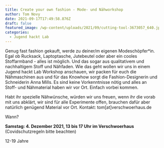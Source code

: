```yaml
---
title: Create your own fashion - Mode- und Nähworkshop
author: Tom Novy
date: 2021-09-17T17:49:58.876Z
draft: false
featured_image: /wp-content/uploads/2021/09/cutting-tool-3673057_640.jpg
categories:
  - Jugend hackt Lab
---
```

Genug fast fashion gekauft, werde zu deiner/m eigenen Modeschöpfer*in. Egal ob Rucksack, Laptoptasche, Jutebeutel oder aber ein cooles Stoffarmband - alles ist möglich. Und das sogar aus qualitativem und nachhaltigem Stoff und Nähfaden. Wie das geht wollen wir uns in einem Jugend hackt Lab Workshop anschauen, wir packen für euch die Nähmaschinen aus und für das Knowhow sorgt die Fashion-Designerin und Schneiderin Anna Mills. Es sind keine Vorkenntnisse nötig und alles an Stoff- und Nähmaterial haben wir vor Ort. Einfach vorbei kommen.

Habt ihr spezielle Nähwünsche, würden wir uns freuen, wenn ihr die vorab mit uns abklärt, wir sind für alle Experimente offen, brauchen dafür aber natürlich genügend Material vor Ort. Kontakt: tom\[at]verschwoerhaus.de

Wann?

**Samstag: 4. Dezember 2021, 13 bis 17 Uhr im Verschwoerhaus** (Covidschutzregeln bitte beachten)

12-19 Jahre